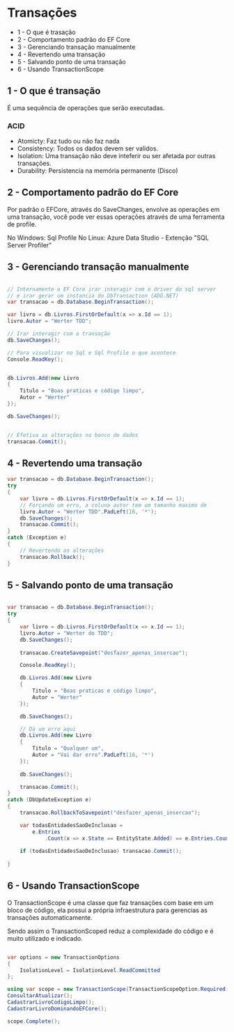 # Transações

* 1 - O que é trasação
* 2 - Comportamento padrão do EF Core
* 3 - Gerenciando transação manualmente
* 4 - Revertendo uma transação
* 5 - Salvando ponto de uma transação
* 6 - Usando TransactionScope


## 1 - O que é transação

É uma sequência de operações que serão executadas.

### ACID
 * Atomicty: Faz tudo ou não faz nada
 * Consistency: Todos os dados devem ser validos.
 * Isolation: Uma transação não deve inteferir ou ser afetada por outras transações.
 * Durability: Persistencia na memória permanente (Disco)

## 2 - Comportamento padrão do EF Core

Por padrão o EFCore, através do SaveChanges, envolve as operações em uma transação,
você pode ver essas operações através de uma ferramenta de profile.

No Windows: Sql Profile
No Linux: Azure Data Studio - Extenção "SQL Server Profiler"


## 3 - Gerenciando transação manualmente



```c#

// Internamente o EF Core irar interagir com o driver do sql server
// e irar gerar um instancia do DbTransaction (ADO.NET)
var transacao = db.Database.BeginTransaction();

var livro = db.Livros.FirstOrDefault(x => x.Id == 1);
livro.Autor = "Werter TDD";

// Irar interagir com a transação
db.SaveChanges();

// Para visualizar no Sql e Sql Profile o que acontece
Console.ReadKey();


db.Livros.Add(new Livro
{
    Titulo = "Boas praticas e código limpo",
    Autor = "Werter"
});

db.SaveChanges();


// Efetiva as alterações no banco de dados
transacao.Commit();
```


## 4 - Revertendo uma transação
```c#
var transacao = db.Database.BeginTransaction();
try
{
    var livro = db.Livros.FirstOrDefault(x => x.Id == 1);
    // Forçando um erro, a coluna autor tem um tamanho maximo de 
    livro.Autor = "Werter TDD".PadLeft(16, '*');
    db.SaveChanges();    
    transacao.Commit();
}
catch (Exception e)
{
    // Revertendo as alterações
    transacao.Rollback();
}
```


## 5 - Salvando ponto de uma transação
```c#

var transacao = db.Database.BeginTransaction();
try
{
    var livro = db.Livros.FirstOrDefault(x => x.Id == 1);
    livro.Autor = "Werter do TDD";
    db.SaveChanges();
    
    transacao.CreateSavepoint("desfazer_apenas_insercao");

    Console.ReadKey();

    db.Livros.Add(new Livro
    {
        Titulo = "Boas praticas e código limpo",
        Autor = "Werter"
    });

    db.SaveChanges();

    // Da um erro aqui
    db.Livros.Add(new Livro
    {
        Titulo = "Qualquer um",
        Autor = "Vai dar erro".PadLeft(16, '*')
    });
    
    db.SaveChanges();

    transacao.Commit();
}
catch (DbUpdateException e)
{
    transacao.RollbackToSavepoint("desfazer_apenas_insercao");

    var todasEntidadesSaoDeInclusao = 
        e.Entries
            .Count(x => x.State == EntityState.Added) == e.Entries.Count;
    
    if (todasEntidadesSaoDeInclusao) transacao.Commit();
    
}

```


## 6 - Usando TransactionScope

O TransactionScope é uma classe que faz transações com base em um bloco de código, ela possui
a própria infraestrutura para gerencias as transações automaticamente.

Sendo assim o TransactionScoped reduz a complexidade do código e é muito utilizado e indicado.



```c#

var options = new TransactionOptions
{
    IsolationLevel = IsolationLevel.ReadCommitted
};

using var scope = new TransactionScope(TransactionScopeOption.Required, options);
ConsultarAtualizar();
CadastrarLivroCodigoLimpo();
CadastrarLivroDominandoEFCore();

scope.Complete();
```

